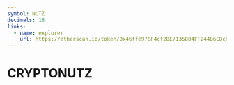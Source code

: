 ```yaml
---
symbol: NUTZ
decimals: 18
links:
  - name: explorer
    url: https://etherscan.io/token/0x46ffe978F4cf28E7135804FF244B6CDc8Dc51377
---
```


# CRYPTONUTZ
